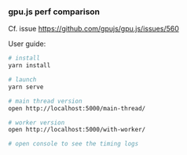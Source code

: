 ### gpu.js perf comparison 

Cf. issue https://github.com/gpujs/gpu.js/issues/560

User guide:

```bash
# install
yarn install

# launch
yarn serve

# main thread version
open http://localhost:5000/main-thread/

# worker version
open http://localhost:5000/with-worker/

# open console to see the timing logs
```

